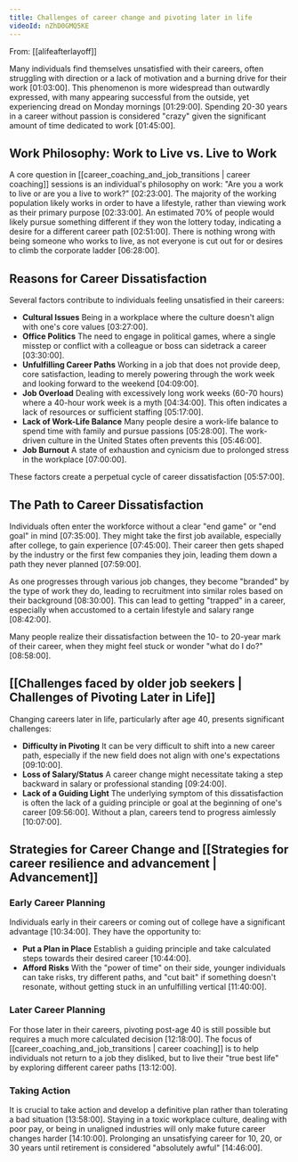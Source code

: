 ```yaml
---
title: Challenges of career change and pivoting later in life
videoId: nZhD0GMQ5KE
---
```


From: [[alifeafterlayoff]] <br/> 

Many individuals find themselves unsatisfied with their careers, often struggling with direction or a lack of motivation and a burning drive for their work <a class="yt-timestamp" data-t="01:03:00">[01:03:00]</a>. This phenomenon is more widespread than outwardly expressed, with many appearing successful from the outside, yet experiencing dread on Monday mornings <a class="yt-timestamp" data-t="01:29:00">[01:29:00]</a>. Spending 20-30 years in a career without passion is considered "crazy" given the significant amount of time dedicated to work <a class="yt-timestamp" data-t="01:45:00">[01:45:00]</a>.

## Work Philosophy: Work to Live vs. Live to Work

A core question in [[career_coaching_and_job_transitions | career coaching]] sessions is an individual's philosophy on work: "Are you a work to live or are you a live to work?" <a class="yt-timestamp" data-t="02:23:00">[02:23:00]</a>.
The majority of the working population likely works in order to have a lifestyle, rather than viewing work as their primary purpose <a class="yt-timestamp" data-t="02:33:00">[02:33:00]</a>. An estimated 70% of people would likely pursue something different if they won the lottery today, indicating a desire for a different career path <a class="yt-timestamp" data-t="02:51:00">[02:51:00]</a>. There is nothing wrong with being someone who works to live, as not everyone is cut out for or desires to climb the corporate ladder <a class="yt-timestamp" data-t="06:28:00">[06:28:00]</a>.

## Reasons for Career Dissatisfaction

Several factors contribute to individuals feeling unsatisfied in their careers:
*   **Cultural Issues** Being in a workplace where the culture doesn't align with one's core values <a class="yt-timestamp" data-t="03:27:00">[03:27:00]</a>.
*   **Office Politics** The need to engage in political games, where a single misstep or conflict with a colleague or boss can sidetrack a career <a class="yt-timestamp" data-t="03:30:00">[03:30:00]</a>.
*   **Unfulfilling Career Paths** Working in a job that does not provide deep, core satisfaction, leading to merely powering through the work week and looking forward to the weekend <a class="yt-timestamp" data-t="04:09:00">[04:09:00]</a>.
*   **Job Overload** Dealing with excessively long work weeks (60-70 hours) where a 40-hour work week is a myth <a class="yt-timestamp" data-t="04:34:00">[04:34:00]</a>. This often indicates a lack of resources or sufficient staffing <a class="yt-timestamp" data-t="05:17:00">[05:17:00]</a>.
*   **Lack of Work-Life Balance** Many people desire a work-life balance to spend time with family and pursue passions <a class="yt-timestamp" data-t="05:28:00">[05:28:00]</a>. The work-driven culture in the United States often prevents this <a class="yt-timestamp" data-t="05:46:00">[05:46:00]</a>.
*   **Job Burnout** A state of exhaustion and cynicism due to prolonged stress in the workplace <a class="yt-timestamp" data-t="07:00:00">[07:00:00]</a>.

These factors create a perpetual cycle of career dissatisfaction <a class="yt-timestamp" data-t="05:57:00">[05:57:00]</a>.

## The Path to Career Dissatisfaction

Individuals often enter the workforce without a clear "end game" or "end goal" in mind <a class="yt-timestamp" data-t="07:35:00">[07:35:00]</a>. They might take the first job available, especially after college, to gain experience <a class="yt-timestamp" data-t="07:45:00">[07:45:00]</a>. Their career then gets shaped by the industry or the first few companies they join, leading them down a path they never planned <a class="yt-timestamp" data-t="07:59:00">[07:59:00]</a>.

As one progresses through various job changes, they become "branded" by the type of work they do, leading to recruitment into similar roles based on their background <a class="yt-timestamp" data-t="08:30:00">[08:30:00]</a>. This can lead to getting "trapped" in a career, especially when accustomed to a certain lifestyle and salary range <a class="yt-timestamp" data-t="08:42:00">[08:42:00]</a>.

Many people realize their dissatisfaction between the 10- to 20-year mark of their career, when they might feel stuck or wonder "what do I do?" <a class="yt-timestamp" data-t="08:58:00">[08:58:00]</a>.

## [[Challenges faced by older job seekers | Challenges of Pivoting Later in Life]]

Changing careers later in life, particularly after age 40, presents significant challenges:
*   **Difficulty in Pivoting** It can be very difficult to shift into a new career path, especially if the new field does not align with one's expectations <a class="yt-timestamp" data-t="09:10:00">[09:10:00]</a>.
*   **Loss of Salary/Status** A career change might necessitate taking a step backward in salary or professional standing <a class="yt-timestamp" data-t="09:24:00">[09:24:00]</a>.
*   **Lack of a Guiding Light** The underlying symptom of this dissatisfaction is often the lack of a guiding principle or goal at the beginning of one's career <a class="yt-timestamp" data-t="09:56:00">[09:56:00]</a>. Without a plan, careers tend to progress aimlessly <a class="yt-timestamp" data-t="10:07:00">[10:07:00]</a>.

## Strategies for Career Change and [[Strategies for career resilience and advancement | Advancement]]

### Early Career Planning
Individuals early in their careers or coming out of college have a significant advantage <a class="yt-timestamp" data-t="10:34:00">[10:34:00]</a>. They have the opportunity to:
*   **Put a Plan in Place** Establish a guiding principle and take calculated steps towards their desired career <a class="yt-timestamp" data-t="10:44:00">[10:44:00]</a>.
*   **Afford Risks** With the "power of time" on their side, younger individuals can take risks, try different paths, and "cut bait" if something doesn't resonate, without getting stuck in an unfulfilling vertical <a class="yt-timestamp" data-t="11:40:00">[11:40:00]</a>.

### Later Career Planning
For those later in their careers, pivoting post-age 40 is still possible but requires a much more calculated decision <a class="yt-timestamp" data-t="12:18:00">[12:18:00]</a>. The focus of [[career_coaching_and_job_transitions | career coaching]] is to help individuals not return to a job they disliked, but to live their "true best life" by exploring different career paths <a class="yt-timestamp" data-t="13:12:00">[13:12:00]</a>.

### Taking Action
It is crucial to take action and develop a definitive plan rather than tolerating a bad situation <a class="yt-timestamp" data-t="13:58:00">[13:58:00]</a>. Staying in a toxic workplace culture, dealing with poor pay, or being in unaligned industries will only make future career changes harder <a class="yt-timestamp" data-t="14:10:00">[14:10:00]</a>. Prolonging an unsatisfying career for 10, 20, or 30 years until retirement is considered "absolutely awful" <a class="yt-timestamp" data-t="14:46:00">[14:46:00]</a>.